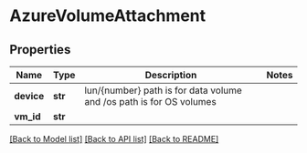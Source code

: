 # AzureVolumeAttachment

## Properties
Name | Type | Description | Notes
------------ | ------------- | ------------- | -------------
**device** | **str** | lun/{number} path is for data volume and /os path is for OS volumes  | 
**vm_id** | **str** |  | 

[[Back to Model list]](../README.md#documentation-for-models) [[Back to API list]](../README.md#documentation-for-api-endpoints) [[Back to README]](../README.md)


